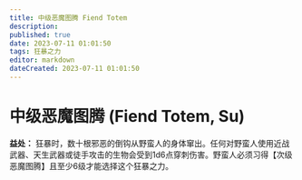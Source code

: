 ```yaml
---
title: 中级恶魔图腾 Fiend Totem
description: 
published: true
date: 2023-07-11 01:01:50
tags: 狂暴之力
editor: markdown
dateCreated: 2023-07-11 01:01:50
---
```


# 中级恶魔图腾 (Fiend Totem, Su)

**益处：** 狂暴时，数十根邪恶的倒钩从野蛮人的身体窜出。任何对野蛮人使用近战武器、天生武器或徒手攻击的生物会受到1d6点穿刺伤害。野蛮人必须习得【次级恶魔图腾】且至少6级才能选择这个狂暴之力。
